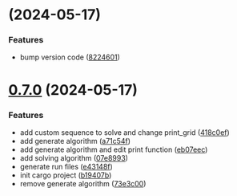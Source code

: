 # [](https://github.com/SchweGELBin/rudoku/compare/v0.7.0...v) (2024-05-17)


### Features

* bump version code ([8224601](https://github.com/SchweGELBin/rudoku/commit/8224601969e862cdde75e6b42f000bb17fddba3a))



# [0.7.0](https://github.com/SchweGELBin/rudoku/compare/b19407bd47aee5b8718122f6ea1e443fe8dbc1cd...v0.7.0) (2024-05-17)


### Features

* add custom sequence to solve and change print_grid ([418c0ef](https://github.com/SchweGELBin/rudoku/commit/418c0efb23ff478749232ad5cfa2af49f94fb083))
* add generate algorithm ([a71c54f](https://github.com/SchweGELBin/rudoku/commit/a71c54f7d5945bf8d3a9b4a7066efa41cb803508))
* add generate algorithm and edit print function ([eb07eec](https://github.com/SchweGELBin/rudoku/commit/eb07eecec2bdd2797f125930966a37ae02d67a74))
* add solving algorithm ([07e8993](https://github.com/SchweGELBin/rudoku/commit/07e8993767fbe1f1a61629c9eaee0d45312b2555))
* generate run files ([e43148f](https://github.com/SchweGELBin/rudoku/commit/e43148f5cde05c941e1886406d26b9be1b18ca1d))
* init cargo project ([b19407b](https://github.com/SchweGELBin/rudoku/commit/b19407bd47aee5b8718122f6ea1e443fe8dbc1cd))
* remove generate algorithm ([73e3c00](https://github.com/SchweGELBin/rudoku/commit/73e3c00c5767f6b91388a418abbb734fcc2e6d06))



